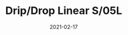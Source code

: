 ---
title: "Drip/Drop Linear S/05L"
image_primary: "img/Drip-Lineal-5L.jpg"
description: "Until%20now%2C%20all%20of%20the%20Drip%20and%20Drop%20pendant%20lamps%20fell%20in%20circular%20cascades.%20On%20this%20occasion%2C%20we%20are%20increasing%20the%20possibilities%20by%20adding%20to%20the%20collection%20a%20multiple%20linear%20suspension%20arrangements%21"
designer: "Christophe Mathieu"
tags: 
  - "Bover"
  - "Ceiling"
  - "Indoor"
  - "New"
  - "Pendant"
  - "Table"
  - "Wall"
  - "Floor"
  - "Indoor Lamps"
href: "https://www.bover.es/en/lamp/drip-drop-linear-s-05l/"
category: "indoor-lamps"
subtitle: ""
manufacturer: "Bover"
slug: "/manufacturers/bover/indoor-lamps/christophe-mathieu-drip-drop-linear-s-05-l"
date: "2021-02-17"
---